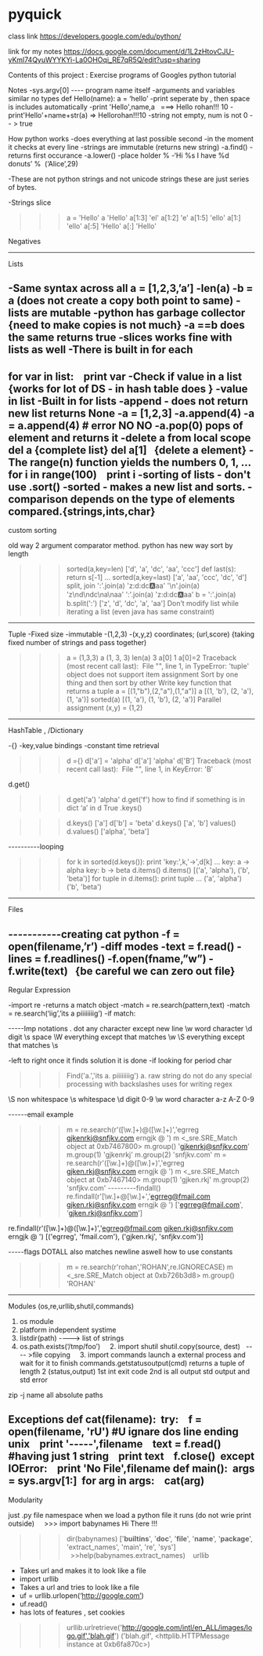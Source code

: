 pyquick
=======
class link
https://developers.google.com/edu/python/

link for my notes
https://docs.google.com/document/d/1L2zHtovCJU-yKml74QyuWYYKYi-La0OHOqi_RE7qR5Q/edit?usp=sharing

Contents of this project :
    Exercise programs of Googles python tutorial

Notes
-sys.argv[0] ---- program name itself 
-arguments and variables similar no types 
    def Hello(name):
      a = ‘hello’
-print seperate by , then space is includes automatically
-print 'Hello',name,a   ===> Hello rohan!!! 10
-print'Hello'+name+str(a) ⇒ Hellorohan!!!10
-string not empty, num is not 0 -- > true

How python works
-does everything at last possible second
-in the moment it checks at every line 
-strings are immutable (returns new string)
-a.find() - returns first occurance
-a.lower() 
-place holder %
-‘Hi %s I have %d donuts’ %  (‘Alice’,29)

-These are not python strings and not unicode strings these are just series of bytes.

-Strings slice 
>>> a = 'Hello'
>>> a
'Hello'
>>> a[1:3]
'el'
>>> a[1:2]
'e'
>>> a[1:5]
'ello'
>>> a[1:]
'ello'
>>> a[:5]
'Hello'
>>> a[:]
'Hello'

Negatives

--------------------------------------------------------------------------
Lists

-Same syntax across all 
a = [1,2,3,’a’]
-len(a)
-b = a (does not create a copy both point to same)
-lists are mutable
-python has garbage collector {need to make copies is not much}
-a ==b does the same returns true
-slices works fine with lists as well
-There is built in for each
-
for var in list:
   print var
-Check if value in a list {works for lot of DS - in hash table does }
-value in list
-Built in for lists
-append - does not return new list returns None
-a = [1,2,3]
-a.append(4)
-a = a.append(4) # error NO NO
-a.pop(0) pops of element and returns it
-delete a from local scope
	del a {complete list}
	del a[1]   {delete a element}
-The range(n) function yields the numbers 0, 1, ... 
    for i in range(100)    print i
-sorting of lists - don't use .sort()
-sorted - makes a new list and sorts.
-comparison depends on the type of elements compared.{strings,ints,char}
----------------------------------------------------------------------------------
custom sorting

old way 2 argument comparator method. python has new way
sort by length
>>> sorted(a,key=len)
['d', 'a', 'dc', 'aa', 'ccc']
>>> def last(s): return s[-1]
... 
>>> sorted(a,key=last)
['a', 'aa', 'ccc', 'dc', 'd']
split, join
>>> ':'.join(a)
'z:d:dc:a:aa'
>>> '\n'.join(a)
'z\nd\ndc\na\naa'
>>> ':'.join(a)
'z:d:dc:a:aa'
>>> b = ':'.join(a)
>>> b.split(':')
['z', 'd', 'dc', 'a', 'aa']
Don’t modify list while iterating a list (even java has same constraint)
--------------------------------------------------------------------------------------

Tuple
-Fixed size 
-immutable
-(1,2,3)
-(x,y,z) coordinates; (url,score) {taking fixed number of strings and pass together)
>>> a = (1,3,3)
>>> a
(1, 3, 3)
>>> len(a)
3
>>> a[0]
1
>>> a[0]=2
Traceback (most recent call last):
 File "<stdin>", line 1, in <module>
TypeError: 'tuple' object does not support item assignment
Sort by one thing and then sort by other 
Write key function that returns a tuple
>>> a = [(1,"b"),(2,"a"),(1,"a")]
>>> a
[(1, 'b'), (2, 'a'), (1, 'a')]
>>> sorted(a)
[(1, 'a'), (1, 'b'), (2, 'a')]
Parallel assignment 
>>> (x,y) = (1,2)
--------------------------------------------------------------------------------------

HashTable , /Dictionary

-{}
-key,value bindings
-constant time retrieval 
>>> d ={}
>>> d['a'] = 'alpha'
>>> d['a']
'alpha'
>>> d['B']
Traceback (most recent call last):
 File "<stdin>", line 1, in <module>
KeyError: 'B'

d.get()
>>> d.get('a')
'alpha'
>>> d.get('f')
how to find if something is in dict
‘a’ in d
True
.keys()

>>> d.keys()
['a']
>>> d['b'] = 'beta'
>>> d.keys()
['a', 'b']
values()
>>> d.values()
['alpha', 'beta']

----------looping

>>> for k in sorted(d.keys()): print 'key:',k,'->',d[k]
... 
key: a -> alpha
key: b -> beta
d.items()
>>> d.items()
[('a', 'alpha'), ('b', 'beta')]
>>> for tuple in d.items(): print tuple
... 
('a', 'alpha')
('b', 'beta')

---------------------------------------------------------------------------------


Files

-----------creating cat python
-f = open(filename,’r’)
-diff modes
-text = f.read()
-lines = f.readlines()
-f.open(fname,”w”)
-f.write(text)   {be careful we can zero out file}
-----------------------------------------------------------------------------------

Regular Expression

-import re
-returns a match object
-match = re.search(pattern,text)
-match = re.search(‘iig’,’its a piiiiiiiig’)
-if match:

-----Imp notations
. dot any character except new line
\w word character
\d digit
\s space
\W everything except that matches \w
\S  everything except that matches \s
 
-left to right once it finds solution it is done 
-if looking for period char

>>> Find('a\.','its a. piiiiiiiig')
a.
raw string 
do not do any special processing with backslashes
uses for writing regex

\S non whitespace
\s whitespace
\d digit 0-9
\w word character a-z A-Z 0-9

------email example
>>> m = re.search(r'([\w.]+)@([\w.]+)','egrreg gjkenrkj@snfjkv.com erngjk @ ')
>>> m
<_sre.SRE_Match object at 0xb7467800>
>>> m.group()
'gjkenrkj@snfjkv.com'
>>> m.group(1)
'gjkenrkj'
>>> m.group(2)
'snfjkv.com'
>>> m = re.search(r'([\w.]+)@([\w.]+)','egrreg gjken.rkj@snfjkv.com erngjk @ ')
>>> m
<_sre.SRE_Match object at 0xb7467140>
>>> m.group(1)
'gjken.rkj'
>>> m.group(2)
'snfjkv.com'
---------findall()
>>re.findall(r'[\w.]+@[\w.]+','egrreg@fmail.com gjken.rkj@snfjkv.com erngjk @ ')
['egrreg@fmail.com', 'gjken.rkj@snfjkv.com']

re.findall(r'([\w.]+)@([\w.]+)','egrreg@fmail.com gjken.rkj@snfjkv.com erngjk @ ')
[('egrreg', 'fmail.com'), ('gjken.rkj', 'snfjkv.com')]

-----flags
DOTALL also matches newline aswell 
how to use constants

>>> m = re.search(r'rohan','ROHAN',re.IGNORECASE)
>>> m
<_sre.SRE_Match object at 0xb726b3d8>
>>> m.group()
'ROHAN'
-------------------------------------------------------------------------------------------
Modules (os,re,urllib,shutil,commands)

1. os module
1. platform independent systime 
2. listdir(path) ----> list of strings
3. os.path.exists(‘/tmp/foo’)
    2. import shutil
shutil.copy(source, dest)   ---- >file copying 
    3. import commands
launch a external process and wait for it to finish
commands.getstatusoutput(cmd)
returns a tuple of length 2 (status,output) 1st int exit code 2nd is all output std output and std error

zip -j name all absolute paths

Exceptions
def cat(filename):
 try:
   f = open(filename, 'rU') #U ignare dos line ending unix
   print '-----',filename
   text = f.read() #having just 1 string
   print text
   f.close()
 except IOError:
   print 'No File',filename 
def main():
 args = sys.argv[1:]
 for arg in args:
   cat(arg)
---------------------------------------------------------------------------------------------
Modularity

just .py file namespace 
when we load a python file it runs (do not wrie print outside)
    >>> import babynames
Hi There !!!
>>> dir(babynames)
['__builtins__', '__doc__', '__file__', '__name__', '__package__', 'extract_names', 'main', 're', 'sys']
  >>help(babynames.extract_names)
  
urllib
- Takes url and makes it to look like a file
- import urllib
- Takes a url and tries to look like a file
- uf = urllib.urlopen(‘http://google.com’)
- uf.read()
- has lots of features , set cookies 
>>> urllib.urlretrieve('http://google.com/intl/en_ALL/images/logo.gif','blah.gif')
('blah.gif', <httplib.HTTPMessage instance at 0xb6fa870c>)











